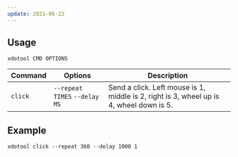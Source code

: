 ```yaml
---
update: 2021-06-22
---
```


## Usage

```shell
xdotool CMD OPTIONS
```

| Command | Options | Description |
| --- | --- | --- |
| `click` | `--repeat TIMES` `--delay MS` | Send a click. Left mouse is 1, middle is 2, right is 3, wheel up is 4, wheel down is 5. |

## Example

```shell
xdotool click --repeat 360 --delay 1000 1
```

